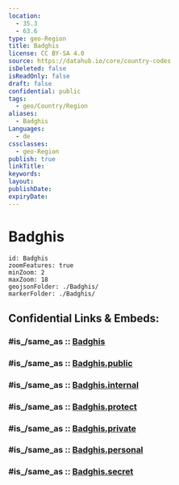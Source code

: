```yaml
---
location:
  - 35.3
  - 63.6
type: geo-Region
title: Badghis
license: CC BY-SA 4.0
source: https://datahub.io/core/country-codes
isDeleted: false
isReadOnly: false
draft: false
confidential: public
tags:
  - geo/Country/Region
aliases:
  - Badghis
Languages:
  - de
cssclasses:
  - geo-Region
publish: true
linkTitle:
keywords:
layout:
publishDate:
expiryDate:
---
```


# Badghis

```leaflet
id: Badghis
zoomFeatures: true 
minZoom: 2 
maxZoom: 18
geojsonFolder: ./Badghis/
markerFolder: ./Badghis/
```


## Confidential Links & Embeds: 

### #is_/same_as :: [Badghis](/_Standards/Earth/Continent/Asia/Asia~Central/Afghanistan/provinces~Afghanistan/Badghis.md) 

### #is_/same_as :: [Badghis.public](/_public/Earth/Continent/Asia/Asia~Central/Afghanistan/provinces~Afghanistan/Badghis.public.md) 

### #is_/same_as :: [Badghis.internal](/_internal/Earth/Continent/Asia/Asia~Central/Afghanistan/provinces~Afghanistan/Badghis.internal.md) 

### #is_/same_as :: [Badghis.protect](/_protect/Earth/Continent/Asia/Asia~Central/Afghanistan/provinces~Afghanistan/Badghis.protect.md) 

### #is_/same_as :: [Badghis.private](/_private/Earth/Continent/Asia/Asia~Central/Afghanistan/provinces~Afghanistan/Badghis.private.md) 

### #is_/same_as :: [Badghis.personal](/_personal/Earth/Continent/Asia/Asia~Central/Afghanistan/provinces~Afghanistan/Badghis.personal.md) 

### #is_/same_as :: [Badghis.secret](/_secret/Earth/Continent/Asia/Asia~Central/Afghanistan/provinces~Afghanistan/Badghis.secret.md)

